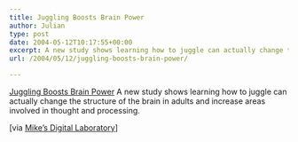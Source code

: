 ```yaml
---
title: Juggling Boosts Brain Power
author: Julian
type: post
date: 2004-05-12T10:17:55+00:00
excerpt: A new study shows learning how to juggle can actually change the structure of the brain in adults and increase areas involved in thought and processing.
url: /2004/05/12/juggling-boosts-brain-power/

---
```

[Juggling Boosts Brain Power][1] A new study shows learning how to juggle can actually change the structure of the brain in adults and increase areas involved in thought and processing.
  
<!--more-->


  
[via [Mike&#8217;s Digital Laboratory][2]]

 [1]: http://webcenter.health.webmd.netscape.com/content/Article/79/96364.htm
 [2]: http://www.mikeaxelrod.com/